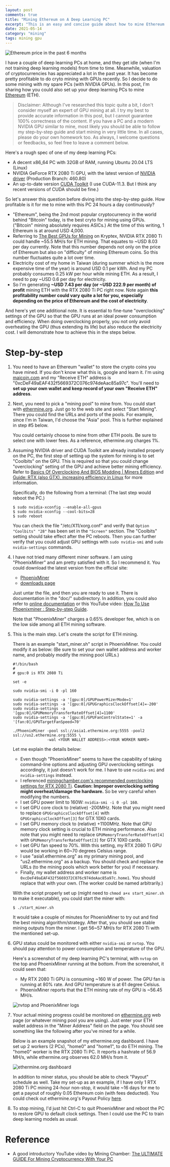```yaml
---
layout: post
comments: true
title: "Mining Ethereum on A Deep Learning PC"
excerpt: "This is an easy and concise guide about how to mine Ethereum on a deep learning PC."
date: 2021-05-14
category: "mining"
tags: mining gpu
---
```


![Ethereum price in the past 6 months](/assets/2021-05-14-mining-eth/eth-price-2021-05-14.jpg)

I have a couple of deep learning PCs at home, and they get idle (when I'm not training deep learning models) from time to time.  Meanwhile, valuation of cryptocurrencies has appreciated a lot in the past year.  It has become pretty profitable to do cryto mining with GPUs recently.  So I decide to do some mining with my spare PCs (with NVIDIA GPUs).  In this post, I'm sharing how you could also set up your deep learning PCs to mine [Ethereum](https://en.wikipedia.org/wiki/Ethereum) (ETH).

> Disclaimer:  Although I've researched this topic quite a bit, I don't consider myself an expert of GPU mining at all.  I try my best to provide accurate information in this post, but I cannot guarantee 100% correctness of the content.  If you have a PC and a modern NVIDIA GPU similar to mine, most likely you should be able to follow my step-by-step guide and start mining in very little time.  In all cases, please do your own homework too.  As always, I welcome questions or feedbacks, so feel free to leave a comment below.

Here's a rough spec of one of my deep learning PCs:

* A decent x86_64 PC with 32GB of RAM, running Ubuntu 20.04 LTS (Linux)
* NVIDIA GeForce RTX 2080 Ti GPU, with the latest version of [NVIDIA driver](https://www.nvidia.com/Download/index.aspx) (Production Branch: 460.80)
* An up-to-date version [CUDA Toolkit](https://developer.nvidia.com/cuda-toolkit) (I use CUDA-11.3.  But I think any recent versions of CUDA should be fine.)

So let's answer this question before diving into the step-by-step guide.  How profitable is it for me to mine with this PC 24 hours a day continuously?

* "Ethereum", being the 2nd most popular cryptocurrency in the world behind "Bitcoin" today, is the best cryto for mining using GPUs.  ("Bitcoin" mining absolutely requires ASICs.)  At the time of this writing, 1 Ethereum is at around USD 4,000.
* Referring to [The Best GPUs for Mining](https://www.kryptex.org/en/best-gpus-for-mining) on Kryptex, NVIDIA RTX 2080 Ti could handle ~55.5 MH/s for ETH mining.  That equates to ~USD 8.03 per day currently.  Note that this number depends not only on the price of Ethereum but also on "difficulty" of mining Ethereum coins.  So this number fluctuates quite a lot over time.
* Electricity cost of my home in Taiwan (during summer which is the more expensive time of the year) is around USD 0.1 per kWh.  And my PC probably consumes 0.25 kW per hour while mining ETH.  As a result, I need to pay ~USD 0.6 per day for electricity.
* So I'm generating **~USD 7.43 per day (or ~USD 222.9 per month) of profit** mining ETH with the RTX 2080 Ti PC right now.  Note again **this profitability number could vary quite a lot for you, especially depending on the price of Ethereum and the cost of electricity**.

And here's yet one additional note.  It is essential to fine-tune "overclocking" settings of the GPU so that the GPU runs at an ideal power consumption and efficiency.  When doing overclocking properly, you not only avoid overheating the GPU (thus extending its life) but also reduce the electricity cost.  I will demonstrate how to achieve this in the steps below.

# Step-by-step

1. You need to have an Ethereum "wallet" to store the crypto coins you have mined.  If you don't know what this is, google and learn it.  I'm using [maicoin.com](https://www.maicoin.com/) and my "Receive ETH" address is "0xcDeF49aEAF432f5669372C076c974deAac85a97c".  You'll need to **set up your own wallet and keep record of your own "Receive ETH" address**.

2. Next, you need to pick a "mining pool" to mine from.  You could start with [ethermine.org](https://ethermine.org/).  Just go to the web site and select "Start Mining".  There you could find the URLs and ports of the pools.  For example, since I'm in Taiwan, I'd choose the "Asia" pool.  This is further explained in step #5 below.

   You could certainly choose to mine from other ETH pools.  Be sure to select one with lower fees.  As a reference, ethermine.org charges 1%.

3. Assuming NVIDIA driver and CUDA Toolkit are already installed properly on the PC, the first step of setting up the system for mining is to set "Coolbits" on the GPU.  This is required so that you could change "overclocking" setting of the GPU and achieve better mining efficiency.  Refer to [Basics Of Overclocking And BIOS Modding \| Miners Edition](https://youtu.be/3EFf3mvEk7o) and [Guide: RTX (also GTX), increasing efficiency in Linux](https://www.gpugrid.net/forum_thread.php?id=5113) for more information.

   Specifically, do the following from a terminal:  (The last step would reboot the PC.)

   ```shell
   $ sudo nvidia-xconfig --enable-all-gpus
   $ sudo nvidia-xconfig --cool-bits=28
   $ sudo reboot
   ```

   You can check the file "/etc/X11/xorg.conf" and verify that `Option "Coolbits" "28"` has been set in the `"Screen"` section.  The "Coolbits" setting should take effect after the PC reboots.  Then you can further verify that you could adjust GPU settings with `sudo nvidia-smi` and `sudo nvidia-settings` commands.

4. I have not tried many different miner software.  I am using "PhoenixMiner" and am pretty satisfied with it.  So I recommend it.  You could download the latest version from the official site:

   * [PhoenixMiner](https://bitcointalk.org/index.php?topic=2647654.0)
   * [downloads page](https://phoenixminer.info/downloads/)

   Just untar the file, and then you are ready to use it.  There is documentation in the "doc/" subdirectory.  In addition, you could also refer to [online documentation](https://phoenixminer.org/documentation/Introduction/) or this YouTube video: [How To Use Phoenixminer : Step-by-step Guide](https://youtu.be/6K0tgwEuMYI).

   Note that "PhoenixMiner" charges a 0.65% developer fee, which is on the low side among all ETH mining software.

5. This is the main step.  Let's create the script for ETH mining.

   There is an example "start_miner.sh" script in PhoenixMiner.  You could modify it as below:  (Be sure to set your own wallet address and worker name, and probably modify the mining pool URLs.)

   ```
   #!/bin/bash
   #
   # gpu:0 is RTX 2080 Ti

   set -e

   sudo nvidia-smi -i 0 -pl 160

   sudo nvidia-settings -a '[gpu:0]/GPUPowerMizerMode=1'
   sudo nvidia-settings -a '[gpu:0]/GPUGraphicsClockOffset[4]=-200'
   sudo nvidia-settings -a '[gpu:0]/GPUMemoryTransferRateOffset[4]=1100'
   sudo nvidia-settings -a '[gpu:0]/GPUFanControlState=1' -a '[fan:0]/GPUTargetFanSpeed=70'

   ./PhoenixMiner -pool ssl://asia1.ethermine.org:5555 -pool2 ssl://us2.ethermine.org:5555 \
                  -wal <YOUR WALLET ADDRESS>:<YOUR WORKER NAME>
   ```

   Let me explain the details below:

   * Even though "PhoenixMiner" seems to have the capability of taking command-line options and adjusting GPU overclocking settings accordingly, it just doesn't work for me.  I have to use `nvidia-smi` and `nvidia-settings` instead.
   * I referenced [miningchamber.com's recommended overclocking settings for RTX 2080 Ti](https://miningchamber.com/gpu-mining/rtx-2080-ti-mining-settings/).  **Caution:  Improper overclocking setting might overheat/damage the hardware.**  So be very careful when modifying the numbers.
   * I set GPU power limit to 160W: `nvidia-smi -i 0 -pl 160`.
   * I set GPU core clock to (relative) -200MHz.  Note that you might need to replace `GPUGraphicsClockOffset[4]` with `GPUGraphicsClockOffset[3]` for GTX 10X0 cards.
   * I set GPU memory clock to (relative) +1100MHz.  Note that GPU memory clock setting is crucial to ETH mining performance.  Also note that you might need to replace `GPUMemoryTransferRateOffset[4]` with `GPUMemoryTransferRateOffset[3]` for GTX 10X0 cards.
   * I set GPU fan speed to 70%.  With this setting, my RTX 2080 Ti GPU would be working in 60~70 degrees Celsius range.
   * I use "asia1.ethermine.org" as my primary mining pool, and "us2.ethermine.org" as a backup.  You should check and replace the URLs (to the mining pools which work better for you) if necessary.
   * Finally, my wallet address and worker name is `0xcDeF49aEAF432f5669372C076c974deAac85a97c.home1`.  You should replace that with your own.  (The worker could be named arbitrarily.)

   With the script properly set up (might need to `chmod a+x start_miner.sh` to make it executable), you could start the miner with:

   ```shell
   $ ./start_miner.sh
   ```

   It would take a couple of minutes for PhoenixMiner to try out and find the best mining algorithm/strategy.  After that, you should see stable mining outputs from the miner.  I get 56~57 MH/s for RTX 2080 Ti with the mentioned set-up.

6. GPU status could be monitored with either `nvidia-smi` or `nvtop`.  You should pay attention to power consumption and temperature of the GPU.

   Here's a screenshot of my deep learning PC's terminal, with `nvtop` on the top and PhoenixMiner running at the bottom.  From the screenshot, it could seen that:

   * My RTX 2080 Ti GPU is consuming ~160 W of power.  The GPU fan is running at 80% rate.  And GPU temperature is at 61 degree Celsius.
   * PhoenixMiner reports that the ETH mining rate of my GPU is ~56.45 MH/s.

   ![nvtop and PhoenixMiner logs](/assets/2021-05-14-mining-eth/nvtop.jpg)

7. Your actual mining progress could be monitored on [ethermine.org](https://ethermine.org/) web page (or whatever mining pool you are using).  Just enter your ETH wallet address in the "Miner Address" field on the page.  You should see something like the following after you've mined for a while.

   Below is an example snapshot of my ethermine.org dashboard.  I have set up 2 workers (2 PCs), "home0" and "home1", to do ETH mining.  The "home0" worker is the RTX 2080 Ti PC.  It reports a hashrate of 56.9 MH/s, while ethermine.org observes 62.0 MH/s from it.

   ![ethermine.org dashboard](/assets/2021-05-14-mining-eth/ethermine-dashboard.jpg)

   In addition to miner status, you should be able to check "Payout" schedule as well.  Take my set-up as an example, if I have only 1 RTX 2080 Ti PC mining 24-hour non-stop, it would take ~16 days for me to get a payout of roughly 0.05 Ethereum coin (with fees deducted).  You could check out ethermine.org's Payout Policy [here](https://ethpool.freshdesk.com/support/solutions/articles/8000060967-ethermine-org-payout-policy).

8. To stop mining, I'd just hit Ctrl-C to quit PhoenixMiner and reboot the PC to restore GPU to default clock settings.  Then I could use the PC to train deep learning models as usual.

# Reference

* A good introductory YouTube video by Mining Chamber: [The ULTIMATE GUIDE For Mining Cryptocurrency With Your PC](https://youtu.be/sl_WDY00xK8)
